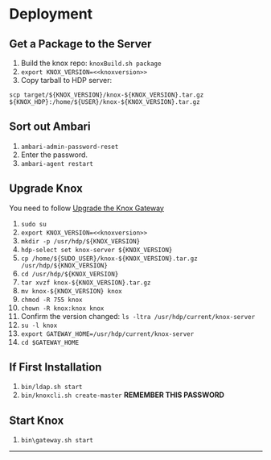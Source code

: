 # Deployment

## Get a Package to the Server
 1. Build the knox repo: `knoxBuild.sh package`
 2. `export KNOX_VERSION=<<knoxversion>>`
 2. Copy tarball to HDP server:

 `scp target/${KNOX_VERSION}/knox-${KNOX_VERSION}.tar.gz ${KNOX_HDP}:/home/${USER}/knox-${KNOX_VERSION}.tar.gz`

 ## Sort out Ambari
  1. `ambari-admin-password-reset`
  2. Enter the password.
  3. `ambari-agent restart `

## Upgrade Knox
You need to follow [Upgrade the Knox Gateway](https://docs.hortonworks.com/HDPDocuments/HDP2/HDP-2.4.0/bk_upgrading_hdp_manually/content/access_subtab_2_3.html)

 1. `sudo su`
 2. `export KNOX_VERSION=<<knoxversion>>`
 3. `mkdir -p /usr/hdp/${KNOX_VERSION}`
 4. `hdp-select set knox-server ${KNOX_VERSION}`
 5. `cp /home/${SUDO_USER}/knox-${KNOX_VERSION}.tar.gz /usr/hdp/${KNOX_VERSION}`
 6. `cd /usr/hdp/${KNOX_VERSION}`
 7. `tar xvzf knox-${KNOX_VERSION}.tar.gz`
 8. `mv knox-${KNOX_VERSION} knox`
 9. `chmod -R 755 knox`
 10. `chown -R knox:knox knox`
 11. Confirm the version changed: `ls -ltra /usr/hdp/current/knox-server`
 12. `su -l knox`
 13. `export GATEWAY_HOME=/usr/hdp/current/knox-server`
 14. `cd $GATEWAY_HOME`

## If First Installation

 1. `bin/ldap.sh start`
 2. `bin/knoxcli.sh create-master` **REMEMBER THIS PASSWORD**

## Start Knox
 1. `bin\gateway.sh start`

----
